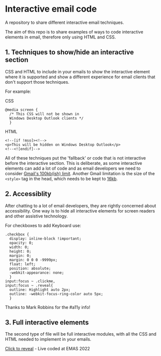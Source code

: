 # Interactive email code
A repository to share different interactive email techniques.

The aim of this repo is to share examples of ways to code interactive elements in email, therefore only using HTML and CSS.

## 1. Techniques to show/hide an interactive section
CSS and HTML to include in your emails to show the interactive element where it is supported and show a different experience for email clients that don't support those techniques.

For example: 

CSS
```
@media screen { 
  /* This CSS will not be shown in 
  Windows Desktop Outlook clients */ 
  }
```

HTML
```
<!--[if !mso]><!-->
<p>This will be hidden on Windows Desktop Outlook</p>
<!--<![endif]-->
```

All of these techniques put the 'fallback' or code that is not interactive before the interactive section. This is deliberate, as some interactive elements can add a lot of code and as email developers we need to consider <a href="https://github.com/hteumeuleu/email-bugs/issues/41">Gmail's 100kb(ish) limit</a>. Another Gmail limitation is the size of the `<style>` tag in the head, which needs to be kept to <a href="https://github.com/hteumeuleu/email-bugs/issues/90">16kb</a>.

## 2. Accessiblity

After chatting to a lot of email developers, they are rightly concerned about accessibility. One way is to hide all interactive elements for screen readers and other assistive technology.

For checkboxes to add Keyboard use:

```
.checkbox {
  display: inline-block !important;
  opacity: 0;
  width: 0;
  height: 0;
  margin: 0;
  margin: 0 0 0 -9999px;
  float: left;
  position: absolute;
  -webkit-appearance: none;
  }
input:focus ~ .clickme,
input:focus ~ .reveal{
  outline: Highlight auto 2px;
  outline: -webkit-focus-ring-color auto 5px;
  }
```

Thanks to Mark Robbins for the #a11y info!

## 3. Full interactive elements
The second type of file will be full interactive modules, with all the CSS and HTML needed to implement in your emails.

<a href="https://github.com/JayOram/interactive-email-code/blob/main/click-to-reveal-EMAS22.html">Click to reveal</a> - Live coded at EMAS 2022
